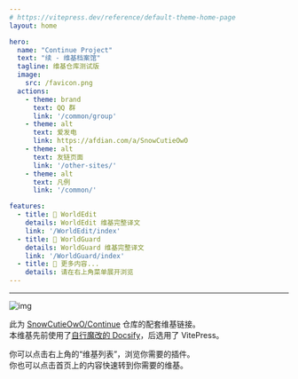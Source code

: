 ```yaml
---
# https://vitepress.dev/reference/default-theme-home-page
layout: home

hero:
  name: "Continue Project"
  text: "续 - 维基档案馆"
  tagline: 维基仓库测试版
  image:
    src: /favicon.png
  actions:
    - theme: brand
      text: QQ 群
      link: '/common/group'
    - theme: alt
      text: 爱发电
      link: https://afdian.com/a/SnowCutieOwO
    - theme: alt
      text: 友链页面
      link: '/other-sites/'
    - theme: alt
      text: 凡例
      link: '/common/'

features:
  - title: 📖 WorldEdit
    details: WorldEdit 维基完整译文
    link: '/WorldEdit/index'
  - title: 📖 WorldGuard
    details: WorldGuard 维基完整译文
    link: '/WorldGuard/index'
  - title: 🔎 更多内容...
    details: 请在右上角菜单展开浏览
---
```


- - -

![img](https://badges.toozhao.com/badges/01JNB2M7H70XT0Q54NCCKSWT9G/green.svg)

此为 [SnowCutieOwO/Continue](https://www.github.com/SnowCutieOwO/Continue) 仓库的配套维基链接。  
本维基先前使用了[自行魔改的 Docsify](https://www.github.com/SnowCutieOwO/Docsify-Template)，后选用了 VitePress。

你可以点击右上角的“维基列表”，浏览你需要的插件。  
你也可以点击首页上的内容快速转到你需要的维基。